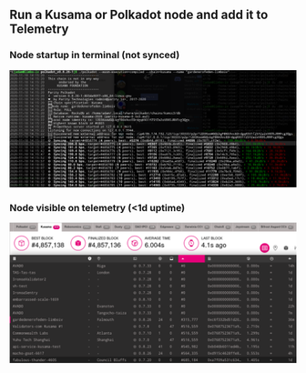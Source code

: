 ## Run a Kusama or Polkadot node and add it to Telemetry

### Node startup in terminal (not synced)
![](./screenshot-terminal-running-node.png)

### Node visible on telemetry (<1d uptime)
![](./screenshot-telemetry-showing-node.png)
